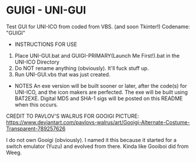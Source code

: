 # GUIGI - UNI-GUI
Test GUI for UNI-ICO from coded from VBS. (and soon Tkinter!) Codename: "GUIGI"
* INSTRUCTIONS FOR USE
1. Place UNI-GUI.bat and GUIGI-PRIMARY(Launch Me First!).bat in the UNI-ICO Directory
2. Do NOT rename anything (obviously). It'll fuck stuff up.
3. Run UNI-GUI.vbs that was just created. 


* NOTES
An exe version will be built sooner or later, after the code(s) for UNI-ICO, and the icon makers are perfected.
The exe will be built using BAT2EXE. Digital MD5 and SHA-1 sigs will be posted on this README when this occurs.

CREDIT TO PAVLOV'S WALRUS FOR GOOIGI PICTURE: https://www.deviantart.com/pavlovs-walrus/art/Gooigi-Alternate-Costume-Transparent-789257626

I do not own Gooigi (obviously). I named it this because it started for a switch emulator (Yuzu) and evolved from there. Kinda like Gooiboi did from Weeg. 



